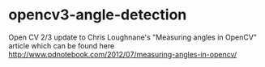 # opencv3-angle-detection
Open CV 2/3 update to Chris Loughnane's "Measuring angles in OpenCV" article which can be found here http://www.pdnotebook.com/2012/07/measuring-angles-in-opencv/
